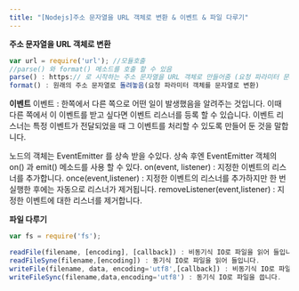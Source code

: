 ```yaml
---
title: "[Nodejs]주소 문자열을 URL 객체로 변환 & 이벤트 & 파일 다루기"
---
```


**주소 문자열을 URL 객체로 변환**
```javascript
var url = require('url'); //모듈호출
//parse() 와 format() 메소드를 호출 할 수 있음
parse() : https:// 로 시작하는 주소 문자열을 URL 객체로 만들어줌 (요청 파라미터 문자열을 파싱하여 요청 파라미터 객체로 만들어 줌)
format() : 원래의 주소 문자열로 돌려놓음(요청 파라미터 객체를 문자열로 변환)
```

**이벤트**
이벤트 : 한쪽에서 다른 쪽으로 어떤 일이 발생했음을 알려주는 것입니다. 이때 다른 쪽에서 이 이벤트를 받고 싶다면 이벤트 리스너를 등록 할 수 있습니다.
이벤트 리스너는 특정 이벤트가 전달되었을 때 그 이벤트를 처리할 수 있도록 만들어 둔 것을 말합니다.

노드의 객체는 EventEmitter 를 상속 받을 수있다. 상속 후엔 EventEmitter 객체의 on() 과 emit() 메소드를 사용 할 수 있다.
on(event, listener) : 지정한 이벤트의 리스너를 추가합니다.
once(event,listener) : 지정한 이벤트의 리스너를 추가하지만 한 번 실행한 후에는 자동으로 리스너가 제거됩니다.
removeListener(event,listener) : 지정한 이벤트에 대한 리스너를 제거합니다.


**파일 다루기**

```javascript
var fs = require('fs');

readFile(filename, [encoding], [callback]) : 비동기식 IO로 파일을 읽어 들입니다.
readFileSyne(filename,[encoding]) : 동기식 IO로 파일을 읽어 들입니다.
writeFile(filename, data, encoding='utf8',[callback]) : 비동기식 IO로 파일을 씁니다.
writeFileSync(filename,data,encoding='utf8') : 동기식 IO로 파일을 씁니다.

```
